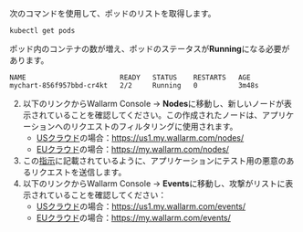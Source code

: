 次のコマンドを使用して、ポッドのリストを取得します。

```
kubectl get pods
```

ポッド内のコンテナの数が増え、ポッドのステータスが**Running**になる必要があります。

```
NAME                       READY   STATUS    RESTARTS   AGE
mychart-856f957bbd-cr4kt   2/2     Running   0          3m48s
```

2. 以下のリンクからWallarm Console → **Nodes**に移動し、新しいノードが表示されていることを確認してください。この作成されたノードは、アプリケーションへのリクエストのフィルタリングに使用されます。
    * [USクラウド](../../../about-wallarm/overview.md#us-cloud)の場合：https://us1.my.wallarm.com/nodes/
    * [EUクラウド](../../../about-wallarm/overview.md#eu-cloud)の場合：https://my.wallarm.com/nodes/
3. この[指示](../../../admin-en/installation-check-operation-en.md#2-run-a-test-attack)に記載されているように、アプリケーションにテスト用の悪意のあるリクエストを送信します。
4. 以下のリンクからWallarm Console → **Events**に移動し、攻撃がリストに表示されていることを確認してください：
    * [USクラウド](../../../about-wallarm/overview.md#us-cloud)の場合：https://us1.my.wallarm.com/events/
    * [EUクラウド](../../../about-wallarm/overview.md#eu-cloud)の場合：https://my.wallarm.com/events/